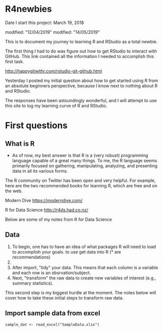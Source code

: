 # R4newbies
Date I start this project: March 19, 2018

modified: "12/04/2019"
modified: "14/05/2019"

This is to document my journey to learning R and RStudio as a total newbie.

The first thing I had to do was figure out how to get RStudio to interact with GitHub.
This link contained all the information I needed to accomplish this first task.

http://happygitwithr.com/rstudio-git-github.html

Yesterday I posted my initial question about how to get started using R from an absolute beginners perspective, because I know next to nothing about R and RStudio.

The responses have been astoundingly wonderful, and I will attempt to use this site to log my learning curve of R and RStudio.

# First questions
## What is R
* As of now, my best answer is that R is a (very robust) programming language capable of a great many things. To me, the R language seems primarily focused on gathering, manipulating, analyzing, and presenting data in all its various forms.

The R community on Twitter has been open and very helpful. For example, here are the two recommended books for learning R, which are free and on the web.


Modern Dive https://moderndive.com/ 

R for Data Science http://r4ds.had.co.nz/ 

Below are some of my notes from R for Data Science


## Data
1.	To begin, one has to have an idea of what packages R will need to load to accomplish your goals.
to use get data into R (* are recommendations)
1.	
1.	After import, "tidy" your data. This means that each column is a variable and each row 	is an obsrvation/subject.
1.	Next, "transform" the raw data to create new variables of interest (e.g., summary 			statistics).

This second step is my biggest hurdle at the moment. The notes below will cover how to take these initial steps to transform raw data.

## Import sample data from excel
```{r}
sample_dat <- read_excel("SampleData.xlsx")
```



